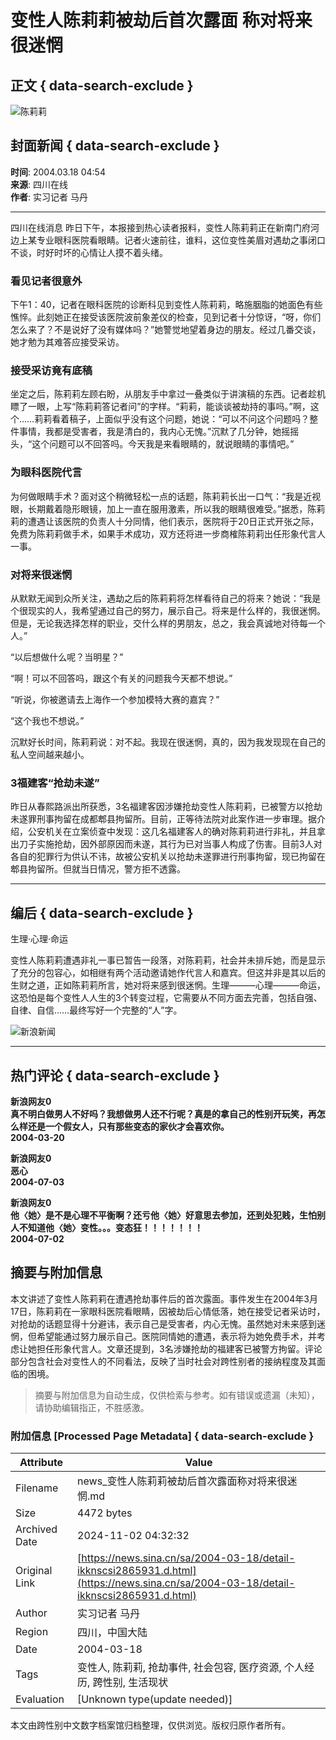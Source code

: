 # 变性人陈莉莉被劫后首次露面 称对将来很迷惘

## 正文 { data-search-exclude }


![陈莉莉](https://n.sinaimg.cn/sinakd10200/360/w180h180/20221208/1a02-2366e83a0687902c7c77d1f31727c30f.jpg)

## 封面新闻 { data-search-exclude }

**时间**: 2004.03.18 04:54  
**来源**: 四川在线  
**作者**: 实习记者 马丹

---

四川在线消息 昨日下午，本报接到热心读者报料，变性人陈莉莉正在新南门府河边上某专业眼科医院看眼睛。记者火速前往，谁料，这位变性美眉对遇劫之事闭口不谈，时好时坏的心情让人摸不着头绪。

### 看见记者很意外

下午1：40，记者在眼科医院的诊断科见到变性人陈莉莉，略施胭脂的她面色有些憔悴。此刻她正在接受该医院波前象差仪的检查，见到记者十分惊讶，“呀，你们怎么来了？不是说好了没有媒体吗？”她警觉地望着身边的朋友。经过几番交谈，她才勉为其难答应接受采访。

### 接受采访竟有底稿

坐定之后，陈莉莉左顾右盼，从朋友手中拿过一叠类似于讲演稿的东西。记者趁机瞟了一眼，上写“陈莉莉答记者问”的字样。“莉莉，能谈谈被劫持的事吗。”啊，这个……莉莉看着稿子，上面似乎没有这个问题，她说：“可以不问这个问题吗？整件事情，我都是受害者，我是清白的，我内心无愧。”沉默了几分钟，她摇摇头，“这个问题可以不回答吗。今天我是来看眼睛的，就说眼睛的事情吧。”

### 为眼科医院代言

为何做眼睛手术？面对这个稍微轻松一点的话题，陈莉莉长出一口气：“我是近视眼，长期戴着隐形眼镜，加上一直在服用激素，所以我的眼睛很难受。”据悉，陈莉莉的遭遇让该医院的负责人十分同情，他们表示，医院将于20日正式开张之际，免费为陈莉莉做手术，如果手术成功，双方还将进一步商榷陈莉莉出任形象代言人一事。

### 对将来很迷惘

从默默无闻到众所关注，遇劫之后的陈莉莉将怎样看待自己的将来？她说：“我是个很现实的人，我希望通过自己的努力，展示自己。将来是什么样的，我很迷惘。但是，无论我选择怎样的职业，交什么样的男朋友，总之，我会真诚地对待每一个人。”

“以后想做什么呢？当明星？”

“啊！可以不回答吗，跟这个有关的问题我今天都不想说。”

“听说，你被邀请去上海作一个参加模特大赛的嘉宾？”

“这个我也不想说。”

沉默好长时间，陈莉莉说：对不起。我现在很迷惘，真的，因为我发现现在自己的私人空间越来越小。 

### 3福建客“抢劫未遂”

昨日从春熙路派出所获悉，3名福建客因涉嫌抢劫变性人陈莉莉，已被警方以抢劫未遂罪刑事拘留在成都郫县拘留所。目前，正等待法院对此案作进一步审理。据介绍，公安机关在立案侦查中发现：这几名福建客人的确对陈莉莉进行非礼，并且拿出刀子实施抢劫，因外部原因而未遂，其行为已对当事人构成了伤害。目前3人对各自的犯罪行为供认不讳，故被公安机关以抢劫未遂罪进行刑事拘留，现已拘留在郫县拘留所。但就当日情况，警方拒不透露。 

---

## 编后 { data-search-exclude }

生理·心理·命运

变性人陈莉莉遭遇非礼一事已暂告一段落，对陈莉莉，社会并未排斥她，而是显示了充分的包容心，如相继有两个活动邀请她作代言人和嘉宾。但这并非是其以后的生财之道，正如陈莉莉所言，她对将来感到很迷惘。生理———心理———命运，这恐怕是每个变性人人生的3个转变过程，它需要从不同方面去完善，包括自强、自律、自信……最终写好一个完整的“人”字。

![新浪新闻](https://n.sinaimg.cn/default/80905340/20200331/sinalogo.png)

---

## 热门评论 { data-search-exclude }

**新浪网友0**  
**真不明白做男人不好吗？我想做男人还不行呢？真是的拿自己的性别开玩笑，再怎么样还是一个假女人，只有那些变态的家伙才会喜欢你。**  
**2004-03-20**

**新浪网友0**  
**恶心**  
**2004-07-03**

**新浪网友0**  
**他〈她〉是不是心理不平衡啊？还亏他〈她〉好意思去参加，还到处犯贱，生怕别人不知道他〈她〉变性。。。变态狂！！！！！！！**  
**2004-07-02**

## 摘要与附加信息

<!-- tcd_abstract -->
本文讲述了变性人陈莉莉在遭遇抢劫事件后的首次露面。事件发生在2004年3月17日，陈莉莉在一家眼科医院看眼睛，因被劫后心情低落，她在接受记者采访时，对抢劫的话题显得十分避讳，表示自己是受害者，内心无愧。虽然她对未来感到迷惘，但希望能通过努力展示自己。医院同情她的遭遇，表示将为她免费手术，并考虑让她担任形象代言人。文章还提到，3名涉嫌抢劫的福建客已被警方拘留。评论部分包含社会对变性人的不同看法，反映了当时社会对跨性别者的接纳程度及其面临的困境。
<!-- tcd_abstract_end -->

> 摘要与附加信息为自动生成，仅供检索与参考。如有错误或遗漏（未知），请协助编辑指正，不胜感激。

### 附加信息 [Processed Page Metadata] { data-search-exclude }

| Attribute       | Value                                  |
|-----------------|----------------------------------------|
| Filename        | news_变性人陈莉莉被劫后首次露面称对将来很迷惘.md                             |
| Size            | 4472 bytes                           |
| Archived Date   | 2024-11-02 04:32:32                             |
| Original Link   | [https://news.sina.cn/sa/2004-03-18/detail-ikknscsi2865931.d.html](https://news.sina.cn/sa/2004-03-18/detail-ikknscsi2865931.d.html)                       |
| Author          | 实习记者 马丹                               |
| Region          | 四川，中国大陆                               |
| Date            | 2004-03-18                                 |
| Tags            | 变性人, 陈莉莉, 抢劫事件, 社会包容, 医疗资源, 个人经历, 跨性别, 生活现状                                 |
| Evaluation            | [Unknown type(update needed)]                                 |
<!-- tcd_table_end -->

本文由跨性别中文数字档案馆归档整理，仅供浏览。版权归原作者所有。
